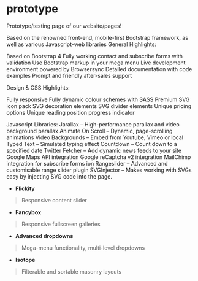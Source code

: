 # prototype
Prototype/testing page of our website/pages!

Based on the renowned front-end, mobile-first Bootstrap framework, as well as various Javascript-web libraries 
General Highlights:

Based on Bootstrap 4
Fully working contact and subscribe forms with validation
Use Bootstrap markup in your mega menu
Live development environment powered by Browsersync
Detailed documentation with code examples
Prompt and friendly after-sales support

Design & CSS Highlights:

Fully responsive
Fully dynamic colour schemes with SASS
Premium SVG icon pack
SVG decoration elements
SVG divider elements
Unique pricing options
Unique reading position progress indicator

Javascript Libraries:
Jarallax – High-performance parallax and video background parallax
Animate On Scroll – Dynamic, page-scrolling animations
Video Backgrounds – Embed from Youtube, Vimeo or local
Typed Text – Simulated typing effect
Countdown – Count down to a specified date
Twitter Fetcher – Add dynamic news feeds to your site
Google Maps API integration
Google reCaptcha v2 integration
MailChimp integration for subscribe forms
ion Rangeslider – Advanced and customisable range slider plugin
SVGInjector – Makes working with SVGs easy by injecting SVG code into the page.

- <b> Flickity </b> 
 > Responsive content slider
   
- <b> Fancybox </b>
 > Responsive fullscreen galleries
   
- <b> Advanced dropdowns  </b>
 > Mega-menu functionality, multi-level dropdowns
   
- <b> Isotope </b>
 > Filterable and sortable masonry layouts
